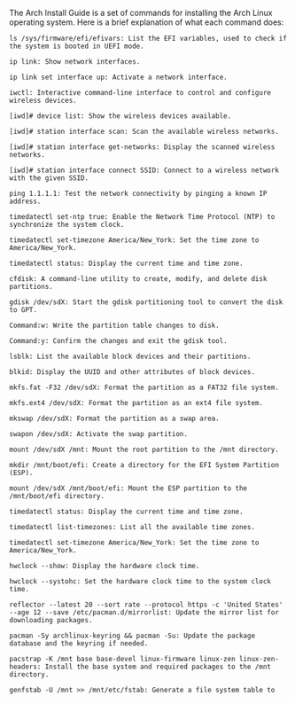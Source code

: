 The Arch Install Guide is a set of commands for installing the Arch Linux operating system. Here is a brief explanation of what each command does:

    ls /sys/firmware/efi/efivars: List the EFI variables, used to check if the system is booted in UEFI mode.

    ip link: Show network interfaces.

    ip link set interface up: Activate a network interface.

    iwctl: Interactive command-line interface to control and configure wireless devices.

    [iwd]# device list: Show the wireless devices available.

    [iwd]# station interface scan: Scan the available wireless networks.

    [iwd]# station interface get-networks: Display the scanned wireless networks.

    [iwd]# station interface connect SSID: Connect to a wireless network with the given SSID.

    ping 1.1.1.1: Test the network connectivity by pinging a known IP address.

    timedatectl set-ntp true: Enable the Network Time Protocol (NTP) to synchronize the system clock.

    timedatectl set-timezone America/New_York: Set the time zone to America/New_York.

    timedatectl status: Display the current time and time zone.

    cfdisk: A command-line utility to create, modify, and delete disk partitions.

    gdisk /dev/sdX: Start the gdisk partitioning tool to convert the disk to GPT.

    Command:w: Write the partition table changes to disk.

    Command:y: Confirm the changes and exit the gdisk tool.

    lsblk: List the available block devices and their partitions.

    blkid: Display the UUID and other attributes of block devices.

    mkfs.fat -F32 /dev/sdX: Format the partition as a FAT32 file system.

    mkfs.ext4 /dev/sdX: Format the partition as an ext4 file system.

    mkswap /dev/sdX: Format the partition as a swap area.

    swapon /dev/sdX: Activate the swap partition.

    mount /dev/sdX /mnt: Mount the root partition to the /mnt directory.

    mkdir /mnt/boot/efi: Create a directory for the EFI System Partition (ESP).

    mount /dev/sdX /mnt/boot/efi: Mount the ESP partition to the /mnt/boot/efi directory.

    timedatectl status: Display the current time and time zone.

    timedatectl list-timezones: List all the available time zones.

    timedatectl set-timezone America/New_York: Set the time zone to America/New_York.

    hwclock --show: Display the hardware clock time.

    hwclock --systohc: Set the hardware clock time to the system clock time.

    reflector --latest 20 --sort rate --protocol https -c 'United States' --age 12 --save /etc/pacman.d/mirrorlist: Update the mirror list for downloading packages.

    pacman -Sy archlinux-keyring && pacman -Su: Update the package database and the keyring if needed.

    pacstrap -K /mnt base base-devel linux-firmware linux-zen linux-zen-headers: Install the base system and required packages to the /mnt directory.

    genfstab -U /mnt >> /mnt/etc/fstab: Generate a file system table to
